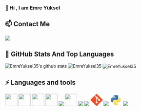 ### 👋 Hi , I am Emre Yüksel 

## 📫 Contact Me
<a href="https://www.linkedin.com/in/emre-y%C3%BCksel-0905b0212/"><img src="https://img.icons8.com/fluency/48/null/linkedin.png"/></a>

## 🔭 GitHub Stats And Top Languages 
<p float="center">
  <img  src="https://github-readme-stats.vercel.app/api?username=EmreYuksel35&show_icons=true&count_private=true&hide=contribs,issues" alt="EmreYuksel35's github stats" />
  <img src="https://github-readme-stats.vercel.app/api/top-langs?username=EmreYuksel35&show_icons=true&locale=en&layout=compact" alt="EmreYuksel35" />
  <img align="center" src="https://github-readme-streak-stats.herokuapp.com/?user=EmreYuksel35" alt="EmreYuksel35" />
</p>

## ⚡ Languages and tools

<p align="left">
  <img src="https://img.icons8.com/color/48/null/html-5--v1.png" width="40" height="40" />
  <img src="https://img.icons8.com/color/48/null/css3.png" width="40" height="40" />
  <img src="https://img.icons8.com/color/48/null/bootstrap.png" width="40" height="40">
  <img src="https://img.icons8.com/color/48/null/javascript--v1.png" width="40" height="40">
  <img src="https://img.icons8.com/color/48/000000/c-sharp-logo-2.png"/>
  <img src="https://img.icons8.com/external-tal-revivo-filled-tal-revivo/24/null/external-dot-net-domain-for-sale-under-landing-page-template-landing-filled-tal-revivo.png" width="40" height="40" /> 
  <img src="https://img.icons8.com/color/40/null/microsoft-sql-server.png"/>
  <img src="https://img.icons8.com/external-flaticons-lineal-color-flat-icons/40/null/external-sql-computer-programming-flaticons-lineal-color-flat-icons.png"/>
  <img src="https://raw.githubusercontent.com/devicons/devicon/master/icons/git/git-original.svg" width="40" height="40" />
  <img src="https://img.icons8.com/fluency/48/null/github.png"/>
  <img src="https://raw.githubusercontent.com/devicons/devicon/master/icons/python/python-original.svg" width="40" height="40" />
  <img src="https://img.icons8.com/fluency/40/null/arduino.png"/>
</p>
  <!--
**EmreYuksel35/EmreYuksel35** is a ✨ _special_ ✨ repository because its `README.md` (this file) appears on your GitHub profile.

Here are some ideas to get you started:

- 🔭 I’m currently working on ...
- 🌱 I’m currently learning ...
- 👯 I’m looking to collaborate on ...
- 🤔 I’m looking for help with ...
- 💬 Ask me about ...
- 📫 How to reach me: ...
- 😄 Pronouns: ...
- ⚡ Fun fact: ...
-->
